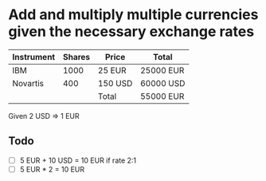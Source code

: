 # Add and multiply multiple currencies given the necessary exchange rates

| Instrument | Shares | Price   | Total     |
|------------|--------|---------|-----------|
| IBM        | 1000   | 25 EUR  | 25000 EUR |
| Novartis   | 400    | 150 USD | 60000 USD |
|            |        | Total   | 55000 EUR |
Given 2 USD => 1 EUR


## Todo
- [ ] 5 EUR + 10 USD = 10 EUR if rate 2:1
- [ ] 5 EUR * 2 = 10 EUR
